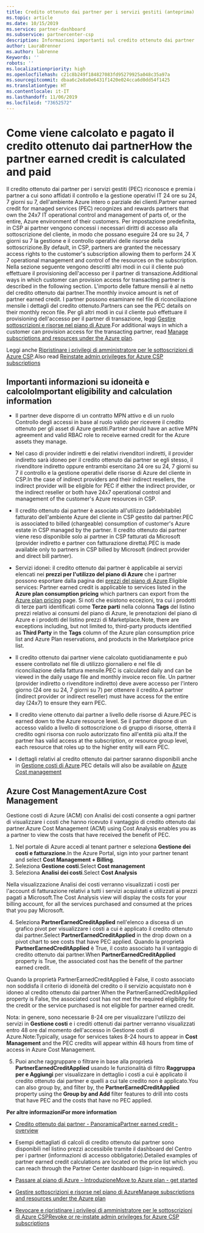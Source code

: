 ```yaml
---
title: Credito ottenuto dai partner per i servizi gestiti (anteprima) | Centro per i partner
ms.topic: article
ms.date: 10/15/2019
ms.service: partner-dashboard
ms.subservice: partnercenter-csp
description: Informazioni importanti sul credito ottenuto dai partner
author: LauraBrenner
ms.author: labrenne
Keywords: ''
robots: ''
ms.localizationpriority: high
ms.openlocfilehash: c21c8b249f184827083fd95279925a048c35a97a
ms.sourcegitcommit: dbaa6c2e8a0e6431f1420e024cca6d0dd54f1425
ms.translationtype: HT
ms.contentlocale: it-IT
ms.lasthandoff: 11/06/2019
ms.locfileid: "73652572"
---
```

# <a name="how-the-partner-earned-credit-is-calculated-and-paid"></a><span data-ttu-id="0801e-103">Come viene calcolato e pagato il credito ottenuto dai partner</span><span class="sxs-lookup"><span data-stu-id="0801e-103">How the partner earned credit is calculated and paid</span></span>

<span data-ttu-id="0801e-104">Il credito ottenuto dai partner per i servizi gestiti (PEC) riconosce e premia i partner a cui sono affidati il controllo e la gestione operativi IT 24 ore su 24, 7 giorni su 7, dell'ambiente Azure intero o parziale dei clienti.</span><span class="sxs-lookup"><span data-stu-id="0801e-104">Partner earned credit for managed services (PEC) recognizes and rewards partners that own the 24x7 IT operational control and management of parts of, or the entire, Azure environment of their customers.</span></span> <span data-ttu-id="0801e-105">Per impostazione predefinita, in CSP ai partner vengono concessi i necessari diritti di accesso alla sottoscrizione del cliente, in modo che possano eseguire 24 ore su 24, 7 giorni su 7 la gestione e il controllo operativi delle risorse della sottoscrizione.</span><span class="sxs-lookup"><span data-stu-id="0801e-105">By default, in CSP, partners are granted the necessary access rights to the customer's subscription allowing them to perform 24 X 7 operational management and control of the resources on the subscription.</span></span> <span data-ttu-id="0801e-106">Nella sezione seguente vengono descritti altri modi in cui il cliente può effettuare il provisioning dell'accesso per il partner di transazione.</span><span class="sxs-lookup"><span data-stu-id="0801e-106">Additional ways in which customer can provision access for transacting partner is described in the following section.</span></span> <span data-ttu-id="0801e-107">L'importo delle fatture mensili è al netto del credito ottenuto dai partner.</span><span class="sxs-lookup"><span data-stu-id="0801e-107">The monthly invoice amount is net of partner earned credit.</span></span> <span data-ttu-id="0801e-108">I partner possono esaminare nel file di riconciliazione mensile i dettagli del credito ottenuto.</span><span class="sxs-lookup"><span data-stu-id="0801e-108">Partners can see the PEC details on their monthly recon file.</span></span> <span data-ttu-id="0801e-109">Per gli altri modi in cui il cliente può effettuare il provisioning dell'accesso per il partner di transazione, leggi [Gestire sottoscrizioni e risorse nel piano di Azure](azure-plan-manage.md).</span><span class="sxs-lookup"><span data-stu-id="0801e-109">For additional ways in which a customer can provision access for the transacting partner, read [Manage subscriptions and resources under the Azure plan](azure-plan-manage.md).</span></span>

<span data-ttu-id="0801e-110">Leggi anche [Ripristinare i privilegi di amministratore per le sottoscrizioni di Azure CSP](revoke-reinstate-csp.md).</span><span class="sxs-lookup"><span data-stu-id="0801e-110">Also read [Reinstate admin privileges for Azure CSP subscriptions](revoke-reinstate-csp.md)</span></span>

## <a name="important-eligibility-and-calculation-information"></a><span data-ttu-id="0801e-111">Importanti informazioni su idoneità e calcolo</span><span class="sxs-lookup"><span data-stu-id="0801e-111">Important eligibility and calculation information</span></span>

- <span data-ttu-id="0801e-112">Il partner deve disporre di un contratto MPN attivo e di un ruolo Controllo degli accessi in base al ruolo valido per ricevere il credito ottenuto per gli asset di Azure gestiti.</span><span class="sxs-lookup"><span data-stu-id="0801e-112">Partner should have an active MPN agreement and valid RBAC role to receive earned credit for the Azure assets they manage.</span></span> 

- <span data-ttu-id="0801e-113">Nel caso di provider indiretti e dei relativi rivenditori indiretti, il provider indiretto sarà idoneo per il credito ottenuto dai partner se egli stesso, il rivenditore indiretto oppure entrambi esercitano 24 ore su 24, 7 giorni su 7 il controllo e la gestione operativi delle risorse di Azure del cliente in CSP.</span><span class="sxs-lookup"><span data-stu-id="0801e-113">In the case of indirect providers and their indirect resellers, the indirect provider will be eligible for PEC if either the indirect provider, or the indirect reseller or both have 24x7 operational control and management of the customer's Azure resources in CSP.</span></span>

- <span data-ttu-id="0801e-114">Il credito ottenuto dai partner è associato all'utilizzo (addebitabile) fatturato dell'ambiente Azure del cliente in CSP gestito dal partner.</span><span class="sxs-lookup"><span data-stu-id="0801e-114">PEC is associated to billed (chargeable) consumption of customer's Azure estate in CSP managed by the partner.</span></span> <span data-ttu-id="0801e-115">Il credito ottenuto dai partner viene reso disponibile solo ai partner in CSP fatturati da Microsoft (provider indiretto e partner con fatturazione diretta).</span><span class="sxs-lookup"><span data-stu-id="0801e-115">PEC is made available only to partners in CSP billed by Microsoft (indirect provider and direct bill partner).</span></span> 

- <span data-ttu-id="0801e-116">Servizi idonei: il credito ottenuto dai partner è applicabile ai servizi elencati nei **prezzi per l'utilizzo del piano di Azure** che i partner possono esportare dalla pagina dei [prezzi del piano di Azure](https://partner.microsoft.com/commerce/sales).</span><span class="sxs-lookup"><span data-stu-id="0801e-116">Eligible services: Partner earned credit is applicable to services listed in the **Azure plan consumption pricing** which partners can export from the [Azure plan pricing](https://partner.microsoft.com/commerce/sales) page.</span></span> <span data-ttu-id="0801e-117">Si noti che esistono eccezioni, tra cui i prodotti di terze parti identificati come **Terze parti** nella colonna **Tags** del listino prezzi relativo ai consumi del piano di Azure, le prenotazioni del piano di Azure e i prodotti del listino prezzi di Marketplace.</span><span class="sxs-lookup"><span data-stu-id="0801e-117">Note, there are exceptions including, but not limited to, third-party products identified as **Third Party** in  the **Tags** column of the Azure plan consumption price list and Azure Plan reservations, and products in the Marketplace price list.</span></span>

- <span data-ttu-id="0801e-118">Il credito ottenuto dai partner viene calcolato quotidianamente e può essere controllato nel file di utilizzo giornaliero e nel file di riconciliazione della fattura mensile.</span><span class="sxs-lookup"><span data-stu-id="0801e-118">PEC is calculated daily and can be viewed in the daily usage file and monthly invoice recon file.</span></span> <span data-ttu-id="0801e-119">Un partner (provider indiretto o rivenditore indiretto) deve avere accesso per l'intero giorno (24 ore su 24, 7 giorni su 7) per ottenere il credito.</span><span class="sxs-lookup"><span data-stu-id="0801e-119">A partner (indirect provider or indirect reseller) must have access for the entire day (24x7) to ensure they earn PEC.</span></span>  

- <span data-ttu-id="0801e-120">Il credito viene ottenuto dai partner a livello delle risorse di Azure.</span><span class="sxs-lookup"><span data-stu-id="0801e-120">PEC is earned down to the Azure resource level.</span></span> <span data-ttu-id="0801e-121">Se il partner dispone di un accesso valido a livello di sottoscrizione o di gruppo di risorse, otterrà il credito ogni risorsa con ruolo autorizzato fino all'entità più alta.</span><span class="sxs-lookup"><span data-stu-id="0801e-121">If the partner has valid access at the subscription, or resource group level, each resource that roles up to the higher entity will earn PEC.</span></span>  

- <span data-ttu-id="0801e-122">I dettagli relativi al credito ottenuto dai partner saranno disponibili anche in [Gestione costi di Azure](https://go.microsoft.com/fwlink/?linkid=2106482).</span><span class="sxs-lookup"><span data-stu-id="0801e-122">PEC details will also be available on [Azure Cost management](https://go.microsoft.com/fwlink/?linkid=2106482)</span></span>

## <a name="azure-cost-management"></a><span data-ttu-id="0801e-123">Azure Cost Management</span><span class="sxs-lookup"><span data-stu-id="0801e-123">Azure Cost Management</span></span>

 <span data-ttu-id="0801e-124">Gestione costi di Azure (ACM) con Analisi dei costi consente a ogni partner di visualizzare i costi che hanno ricevuto il vantaggio di credito ottenuto dai partner.</span><span class="sxs-lookup"><span data-stu-id="0801e-124">Azure Cost Management (ACM) using Cost Analysis enables you as a partner to view the costs that have received the benefit of PEC.</span></span>  

1. <span data-ttu-id="0801e-125">Nel portale di Azure accedi al tenant partner e seleziona **Gestione dei costi e fatturazione**.</span><span class="sxs-lookup"><span data-stu-id="0801e-125">In the Azure Portal, sign into your partner tenant and select **Cost Management + Billing**.</span></span>
2.  <span data-ttu-id="0801e-126">Seleziona **Gestione costi**.</span><span class="sxs-lookup"><span data-stu-id="0801e-126">Select **Cost management**</span></span>
3.  <span data-ttu-id="0801e-127">Seleziona **Analisi dei costi**.</span><span class="sxs-lookup"><span data-stu-id="0801e-127">Select **Cost Analysis**</span></span>

<span data-ttu-id="0801e-128">Nella visualizzazione Analisi dei costi verranno visualizzati i costi per l'account di fatturazione relativi a tutti i servizi acquistati e utilizzati ai prezzi pagati a Microsoft.</span><span class="sxs-lookup"><span data-stu-id="0801e-128">The Cost Analysis view will display the costs for your billing account, for all the services purchased and consumed at the prices that you pay Microsoft.</span></span>

4.  <span data-ttu-id="0801e-129">Seleziona **PartnerEarnedCreditApplied** nell'elenco a discesa di un grafico pivot per visualizzare i costi a cui è applicato il credito ottenuto dai partner.</span><span class="sxs-lookup"><span data-stu-id="0801e-129">Select **PartnerEarnedCreditApplied** in the drop down on a pivot chart to see costs that have PEC applied.</span></span> <span data-ttu-id="0801e-130">Quando la proprietà **PartnerEarnedCreditApplied** è True, il costo associato ha il vantaggio di credito ottenuto dai partner.</span><span class="sxs-lookup"><span data-stu-id="0801e-130">When **PartnerEarnedCreditApplied** property is True, the associated cost has the benefit of the partner earned credit.</span></span> 

<span data-ttu-id="0801e-131">Quando la proprietà PartnerEarnedCreditApplied è False, il costo associato non soddisfa il criterio di idoneità del credito o il servizio acquistato non è idoneo al credito ottenuto dai partner.</span><span class="sxs-lookup"><span data-stu-id="0801e-131">When the PartnerEarnedCreditApplied property is False, the associated cost has not met the required eligibility for the credit or the service purchased is not eligible for partner earned credit.</span></span>

<span data-ttu-id="0801e-132">Nota: in genere, sono necessarie 8-24 ore per visualizzare l'utilizzo dei servizi in **Gestione costi** e i crediti ottenuti dai partner verranno visualizzati entro 48 ore dal momento dell'accesso in Gestione costi di Azure.</span><span class="sxs-lookup"><span data-stu-id="0801e-132">Note:Typically, usage for services takes 8-24 hours to appear in **Cost Management** and the PEC credits will appear within 48 hours from time of access in Azure Cost Management.</span></span>

5. <span data-ttu-id="0801e-133">Puoi anche raggruppare o filtrare in base alla proprietà **PartnerEarnedCreditApplied** usando le funzionalità di filtro **Raggruppa per e Aggiungi** per visualizzare in dettaglio i costi a cui è applicato il credito ottenuto dai partner e quelli a cui tale credito non è applicato.</span><span class="sxs-lookup"><span data-stu-id="0801e-133">You can also group by, and filter by, the **PartnerEarnedCreditApplied** property using the **Group by and Add** filter features to drill into costs that have PEC and the costs that have no PEC applied.</span></span>

 <span data-ttu-id="0801e-134">**Per altre informazioni**</span><span class="sxs-lookup"><span data-stu-id="0801e-134">**For more information**</span></span>

- [<span data-ttu-id="0801e-135">Credito ottenuto dai partner - Panoramica</span><span class="sxs-lookup"><span data-stu-id="0801e-135">Partner earned credit - overview</span></span>](partner-earned-credit.md)

- <span data-ttu-id="0801e-136">Esempi dettagliati di calcoli di credito ottenuto dai partner sono disponibili nel listino prezzi accessibile tramite il dashboard del Centro per i partner (informazioni di accesso obbligatorie).</span><span class="sxs-lookup"><span data-stu-id="0801e-136">Detailed examples of partner earned credit calculations are located on the price list which you can reach through the Partner Center dashboard (sign-in required).</span></span>

- [<span data-ttu-id="0801e-137">Passare al piano di Azure - Introduzione</span><span class="sxs-lookup"><span data-stu-id="0801e-137">Move to Azure plan - get started</span></span>](azure-plan-get-started.md)

- [<span data-ttu-id="0801e-138">Gestire sottoscrizioni e risorse nel piano di Azure</span><span class="sxs-lookup"><span data-stu-id="0801e-138">Manage subscriptions and resources under the Azure plan</span></span>](azure-plan-manage.md)

- [<span data-ttu-id="0801e-139">Revocare e ripristinare i privilegi di amministratore per le sottoscrizioni di Azure CSP</span><span class="sxs-lookup"><span data-stu-id="0801e-139">Revoke or re-instate admin privileges for Azure CSP subscriptions  </span></span>](revoke-reinstate-csp.md)

